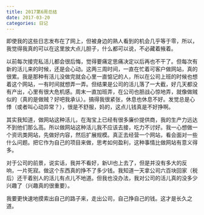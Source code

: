 ```yaml
---
title: 2017第6周总结
date: 2017-03-20
categories: 日记
---
```


即使我的这些日志发布在了网上，但被身边的熟人看到的机会几乎等于零，所以，我觉得我真的可以在这里放大点儿胆子，什么都可以说，不必藏着掖着。

以前每次接完私活儿都会很后悔，觉得要痛定思痛决定以后再也不干了。但每次有新的活儿来的时候，还是会心动。这两三周时间，一直在忙着可客户做网站，真的很累。我是那种有活儿没做完就会心里一直惦记的人，所以在公司上班的时候也想着这个网站，一有时间就想弄一弄。但结果是公司的活儿落了一大截，好几天都没有产出，心里有很大危机感。周末一直加班弄，在公司也胆战心惊地弄，就像做贼似的（真的是做贼？好吧我承认）。搞得我很紧张，休息也休息不好。发觉总是心悸（或者叫心动异常？），很是不舒服，妈的，这点儿钱真是不好挣啊。

其实我知道，做网站这种活儿，在淘宝上已经有很多廉价提供商，我的生产力远达不到他们那么高。所以做网站这种活儿我不应该去接，吃力不讨好。我一心想做一个资讯类网站，先做好内容，然后扩展规模。真正去经营一个网站，看会面对一些什么问题。把它作为自己的项目来做，思考如何盈利，这种事情比做网站有意义得多。

对于公司的前景，说实话，我并不看好，新UI也上去了，但是并没有多大的反响，一片死寂。做这个东西真的挣不了多少钱。我知道一天拿公司六百块回家（税后）还干着别人的活儿有点儿不地道。但我也没办法，我对公司的活儿真的没多少兴趣了（兴趣真的很重要）。

我要更快速地摸索出自己的路子来，走出公司，自己挣自己的钱。这才是长久之道。